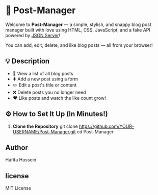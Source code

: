 # 📝 Post-Manager

Welcome to **Post-Manager** — a simple, stylish, and snappy blog post manager built with love using HTML, CSS, JavaScript, and a fake API powered by [JSON Server](https://github.com/typicode/json-server)!

You can add, edit, delete, and like blog posts — all from your browser! 


## 💡 Description

- 📄 View a list of all blog posts
- ➕ Add a new post using a form
- ✏️ Edit a post's title or content
- ❌ Delete posts you no longer need
- ❤️ Like posts and watch the like count grow!

## ⚙️ How to Set It Up (In Minutes!)
1. **Clone the Repository** 
git clone https://github.com/YOUR-USERNAME/Post-Manager.git
cd Post-Manager


## Author 
Hafifa Hussein
## license
MIT License